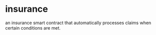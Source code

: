 # insurance
an insurance smart contract that automatically processes claims when certain conditions are met.
